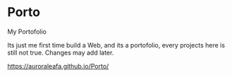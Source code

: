# Porto
My Portofolio

Its just me first time build a Web, and its a portofolio, every projects here is still not true.
Changes may add later.

https://auroraleafa.github.io/Porto/
